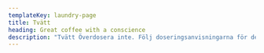 ```yaml
---
templateKey: laundry-page
title: Tvätt
heading: Great coffee with a conscience
description: "Tvätt Överdosera inte. Följ doseringsanvisningarna för den hårdhet vattnet har. Tvätten blir inte renare för att du tar mer tvättmedel. Det går däremot bra att dosera mindre än doseringsanvisningarna och ändå få ren tvätt. Pröva dig fram till minsta möjliga doseringsmängd med just ditt favorittvättmedel. Miljömärkta tvättmedel Använd tvättmedel som är märkta med Bra Miljöval eller Svanen. Behöver du ett blekmedel så undvik klorprodukter, använd ett miljömärkt blekmedel.\nTvätta alltid med full maskin. Välj så låg tvättemperatur som möjligt. Undvik förtvätt och sköljmedel. Mjuk- och sköljmedel behövs bara om du har hårt vatten eller tvättar syntetiska plagg. För fintvätt, av t ex siden, är handtvätt med miljömärkt handdiskmedel mest skonsamt.\nBokning kan ske med tagg eller via inloggning på hemsidan Det åligger den enskilde medlemmen att rengöra lokaler och maskiner efter varje användande. Glöm inte att tömma ludddfiltret i torktumlaren!\nMaskinfel skall omgående anmälas till fastighetsskötare eller styrelse. Sätt även en lapp på den trasiga maskinen.\n\nTvättpass Pass 1 7.00-10.30\tPass 2 10.30-14.00\tPass 3 14.00-17.30\n`<br/>\n<br/>\n<br/>`\n\nLadda ner appen här\n\n`<br/>\n<br/>\n`[`<a href=\"https://play.google.com/store/apps/details?id=com.electrolux.visionmobile&amp;hl=sv&amp;pcampaignid=MKT-Other-global-all-co-prtnr-py-PartBadge-Mar2515-1\" style=\"display:inline-block;overflow:hidden;background-image:url(https://play.google.com/intl/en_us/badges/images/generic/sv_badge_web_generic.png);background-position: center;\nbackground-size: cover;width:135px;width: 135px;height:40px;background-position: center;background-size: cover;\"></a>`](asd)``[`<a href=\"https://apps.apple.com/se/app/electrolux-vision-mobile/id880022671?mt=8\" style=\"display:inline-block;overflow:hidden;background:url(https://linkmaker.itunes.apple.com/en-us/badge-lrg.svg?releaseDate=2014-06-12&kind=iossoftware&bubble=apple_music) no-repeat;width:135px;height:40px;\"></a>`](asd)``"
---
```


